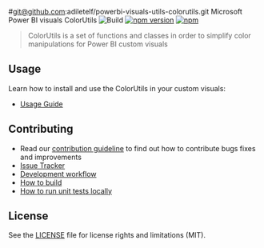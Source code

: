 #git@github.com:adiletelf/powerbi-visuals-utils-colorutils.git Microsoft Power BI visuals ColorUtils
![Build](https://github.com/microsoft/powerbi-visuals-utils-colorutils/workflows/build/badge.svg) [![npm version](https://img.shields.io/npm/v/powerbi-visuals-utils-colorutils.svg)](https://www.npmjs.com/package/powerbi-visuals-utils-colorutils) [![npm](https://img.shields.io/npm/dm/powerbi-visuals-utils-colorutils.svg)](https://www.npmjs.com/package/powerbi-visuals-utils-colorutils)

> ColorUtils is a set of functions and classes in order to simplify color manipulations for Power BI custom visuals

## Usage
Learn how to install and use the ColorUtils in your custom visuals:
* [Usage Guide](https://docs.microsoft.com/en-us/power-bi/developer/visuals/utils-color)

## Contributing
* Read our [contribution guideline](./CONTRIBUTING.md) to find out how to contribute bugs fixes and improvements
* [Issue Tracker](https://github.com/Microsoft/powerbi-visuals-utils-colorutils/issues)
* [Development workflow](./docs/dev/development-workflow.md)
* [How to build](./docs/dev/development-workflow.md#how-to-build)
* [How to run unit tests locally](./docs/dev/development-workflow.md#how-to-run-unit-tests-locally)

## License
See the [LICENSE](./LICENSE) file for license rights and limitations (MIT).
